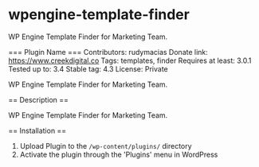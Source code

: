 # wpengine-template-finder
WP Engine Template Finder for Marketing Team.

=== Plugin Name ===
Contributors: rudymacias
Donate link: https://www.creekdigital.co
Tags: templates, finder
Requires at least: 3.0.1
Tested up to: 3.4
Stable tag: 4.3
License: Private

WP Engine Template Finder for Marketing Team.

== Description ==

WP Engine Template Finder for Marketing Team.

== Installation ==

1. Upload Plugin to the `/wp-content/plugins/` directory
2. Activate the plugin through the 'Plugins' menu in WordPress
